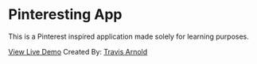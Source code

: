 # Pinteresting App

This is a Pinterest inspired application made solely for learning purposes.

[View Live Demo](http://oe-pinteresting.herokuapp.com/)
Created By: [Travis Arnold](http://www.owleyes.co/)
